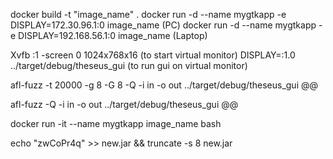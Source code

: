 docker build -t "image_name" .
docker run -d --name mygtkapp -e DISPLAY=172.30.96.1:0 image_name (PC)
docker run -d --name mygtkapp -e DISPLAY=192.168.56.1:0 image_name (Laptop)

Xvfb :1 -screen 0 1024x768x16 (to start virtual monitor)
DISPLAY=:1.0 ../target/debug/theseus_gui (to run gui on virtual monitor)

afl-fuzz -t 20000 -g 8 -G 8 -Q -i in -o out ../target/debug/theseus_gui @@

afl-fuzz -Q -i in -o out ../target/debug/theseus_gui @@

docker run -it --name mygtkapp image_name bash 

echo "zwCoPr4q" >> new.jar && truncate -s 8 new.jar